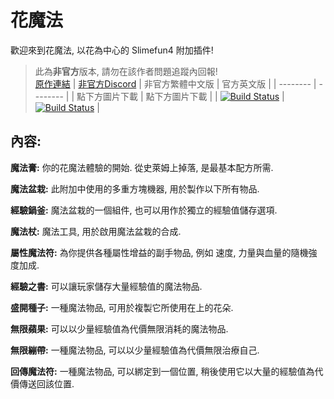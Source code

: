 # 花魔法
歡迎來到花魔法, 以花為中心的 Slimefun4 附加插件!

> 此為**非官方**版本, 請勿在該作者問題追蹤內回報! <br>
> [原作連結](https://github.com/NCBPFluffyBear/FlowerPower) | [非官方Discord](https://discord.gg/GF4CwjFXT9)
| 非官方繁體中文版 | 官方英文版 |
| -------- | -------- |
| 點下方圖片下載 | 點下方圖片下載 |
| [![Build Status](https://xmikux.github.io/builds/SlimeTraditionalTranslation/FlowerPower/master/badge.svg)](https://xmikux.github.io/builds/SlimeTraditionalTranslation/FlowerPower/master) | [![Build Status](https://thebusybiscuit.github.io/builds/NCBPFluffyBear/FlowerPower/master/badge.svg)](https://thebusybiscuit.github.io/builds/NCBPFluffyBear/FlowerPower/master) | 
## 內容:

**魔法膏:** 你的花魔法體驗的開始. 從史萊姆上掉落, 是最基本配方所需.

**魔法盆栽:** 此附加中使用的多重方塊機器, 用於製作以下所有物品.

**經驗鍋釜:** 魔法盆栽的一個組件, 也可以用作於獨立的經驗值儲存選項.

**魔法杖:** 魔法工具, 用於啟用魔法盆栽的合成.

**屬性魔法符:** 為你提供各種屬性增益的副手物品, 例如 速度, 力量與血量的隨機強度加成.

**經驗之書:** 可以讓玩家儲存大量經驗值的魔法物品.

**盛開種子:** 一種魔法物品, 可用於複製它所使用在上的花朵.

**無限蘋果:** 可以以少量經驗值為代價無限消耗的魔法物品.

**無限繃帶:** 一種魔法物品, 可以以少量經驗值為代價無限治療自己.

**回傳魔法符:** 一種魔法物品, 可以綁定到一個位置, 稍後使用它以大量的經驗值為代價傳送回該位置.
